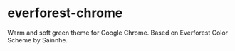 # everforest-chrome
Warm and soft green theme for Google Chrome. Based on Everforest Color Scheme by Sainnhe.
